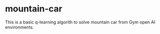 # mountain-car
This is a basic q-learning algorith to 
solve mountain car from Gym open AI environments.
